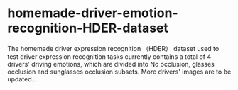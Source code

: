# homemade-driver-emotion-recognition-HDER-dataset
The homemade driver expression recognition （HDER） dataset used to test driver expression recognition tasks currently contains a total of 4 drivers' driving emotions, which are divided into No occlusion, glasses occlusion and sunglasses occlusion subsets. More drivers' images are to be updated.. .
